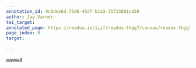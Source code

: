 ```yaml
---
annotation_id: 9c0de26d-75d6-45d7-b1a3-35f23001cd20
author: Jay Varner
tei_target: 
annotated_page: https://readux.io/iiif/readux:thgg7/canvas/readux:thgg7_00000001.jp2
page_index: 0
target: 

---
```

<p>eawe4</p>